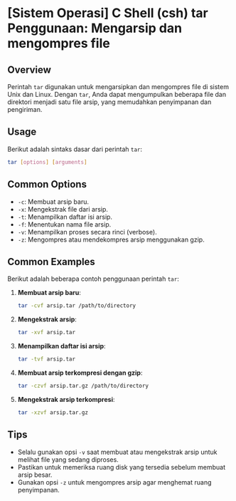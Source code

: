 # [Sistem Operasi] C Shell (csh) tar Penggunaan: Mengarsip dan mengompres file

## Overview
Perintah `tar` digunakan untuk mengarsipkan dan mengompres file di sistem Unix dan Linux. Dengan `tar`, Anda dapat mengumpulkan beberapa file dan direktori menjadi satu file arsip, yang memudahkan penyimpanan dan pengiriman.

## Usage
Berikut adalah sintaks dasar dari perintah `tar`:

```bash
tar [options] [arguments]
```

## Common Options
- `-c`: Membuat arsip baru.
- `-x`: Mengekstrak file dari arsip.
- `-t`: Menampilkan daftar isi arsip.
- `-f`: Menentukan nama file arsip.
- `-v`: Menampilkan proses secara rinci (verbose).
- `-z`: Mengompres atau mendekompres arsip menggunakan gzip.

## Common Examples
Berikut adalah beberapa contoh penggunaan perintah `tar`:

1. **Membuat arsip baru**:
   ```bash
   tar -cvf arsip.tar /path/to/directory
   ```

2. **Mengekstrak arsip**:
   ```bash
   tar -xvf arsip.tar
   ```

3. **Menampilkan daftar isi arsip**:
   ```bash
   tar -tvf arsip.tar
   ```

4. **Membuat arsip terkompresi dengan gzip**:
   ```bash
   tar -czvf arsip.tar.gz /path/to/directory
   ```

5. **Mengekstrak arsip terkompresi**:
   ```bash
   tar -xzvf arsip.tar.gz
   ```

## Tips
- Selalu gunakan opsi `-v` saat membuat atau mengekstrak arsip untuk melihat file yang sedang diproses.
- Pastikan untuk memeriksa ruang disk yang tersedia sebelum membuat arsip besar.
- Gunakan opsi `-z` untuk mengompres arsip agar menghemat ruang penyimpanan.